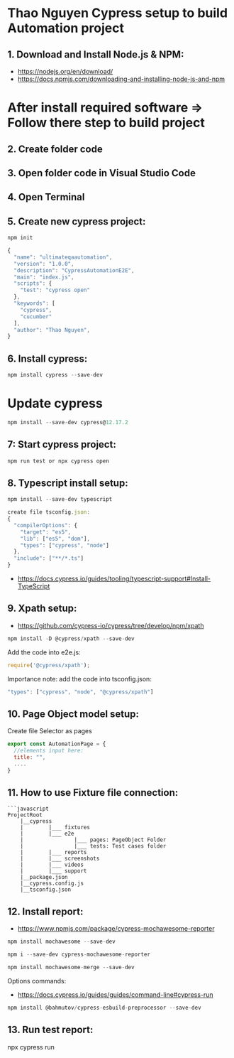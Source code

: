 # Thao Nguyen Cypress setup to build Automation project

## 1. Download and Install  Node.js & NPM: 
- https://nodejs.org/en/download/
- https://docs.npmjs.com/downloading-and-installing-node-js-and-npm
# After install required software => Follow there step to build project
## 2. Create folder code
## 3. Open folder code in Visual Studio Code
## 4. Open Terminal
## 5. Create new cypress project:
```javascript
npm init
```
```javascript
{
  "name": "ultimateqaautomation",
  "version": "1.0.0",
  "description": "CypressAutomationE2E",
  "main": "index.js",
  "scripts": {
    "test": "cypress open"
  },
  "keywords": [
    "cypress",
    "cucumber"
  ],
  "author": "Thao Nguyen",
}
```
## 6. Install cypress:
```javascript
npm install cypress --save-dev
```
# Update cypress
```javascript
npm install --save-dev cypress@12.17.2
```
## 7: Start cypress project:
```javascript
npm run test or npx cypress open
```
## 8. Typescript install setup:
```javascript
npm install --save-dev typescript
```
```javascript
create file tsconfig.json:
{
  "compilerOptions": {
    "target": "es5",
    "lib": ["es5", "dom"],
    "types": ["cypress", "node"]
  },
  "include": ["**/*.ts"]
}
```
- https://docs.cypress.io/guides/tooling/typescript-support#Install-TypeScript

## 9. Xpath setup:
- https://github.com/cypress-io/cypress/tree/develop/npm/xpath
```javascript
npm install -D @cypress/xpath --save-dev
```
Add the code into e2e.js:
```javascript
require('@cypress/xpath');
```
Importance note: add the code  into tsconfig.json:
```javascript
"types": ["cypress", "node", "@cypress/xpath"]
```
## 10. Page Object model setup:
Create file Selector as pages
```javascript
export const AutomationPage = {
  //elements input here:
  title: "",
  ....
}

```
## 11. How to use Fixture file connection:

```
```javascript
ProjectRoot
    |__cypress
    |        |___ fixtures
    |        |___ e2e
    |                |___ pages: PageObject Folder
    |                |___ tests: Test cases folder
    |        |___ reports
    |        |___ screenshots
    |        |___ videos
    |        |___ support
    |__package.json
    |__cypress.config.js
    |__tsconfig.json
```
## 12. Install report: 
- https://www.npmjs.com/package/cypress-mochawesome-reporter
```javascript
npm install mochawesome --save-dev
```
```javascript
npm i --save-dev cypress-mochawesome-reporter
```
```javascript
npm install mochawesome-merge --save-dev
```
Options commands:
- https://docs.cypress.io/guides/guides/command-line#cypress-run

```javascript
npm install @bahmutov/cypress-esbuild-preprocessor --save-dev
```
## 13. Run test report: 
npx cypress run

```